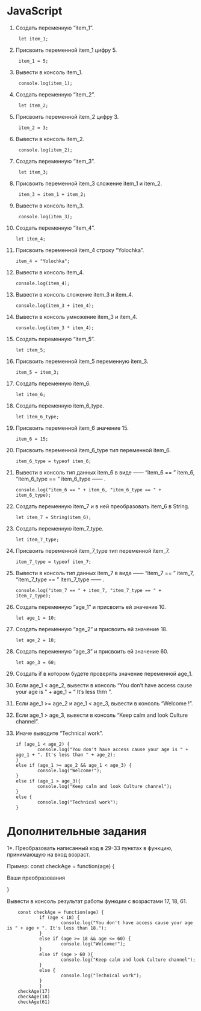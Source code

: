 # JavaScript

1. Создать переменную “item_1”.

        let item_1;

2. Присвоить переменной item_1 цифру 5.

        item_1 = 5;

3. Вывести в консоль item_1.

        console.log(item_1);

4. Создать переменную “item_2”.

        let item_2;

5. Присвоить переменной item_2 цифру 3.

        item_2 = 3;

6. Вывести в консоль item_2.

        console.log(item_2);

7. Создать переменную “item_3”.

        let item_3;

8. Присвоить переменной item_3 сложение item_1 и item_2.

        item_3 = item_1 + item_2;

9. Вывести в консоль item_3.

        console.log(item_3);

10. Создать переменную “item_4”.

        let item_4;

11. Присвоить переменной item_4 строку “Yolochka”.

        item_4 = "Yolochka";

12. Вывести в консоль item_4. 

        console.log(item_4);

13. Вывести в консоль сложение item_3 и item_4.

        console.log(item_3 + item_4);

14. Вывести в консоль умножение item_3 и item_4.

        console.log(item_3 * item_4);

15. Создать переменную “item_5”.

        let item_5;

16. Присвоить переменной item_5 переменную item_3.

        item_5 = item_3;

17. Создать переменную item_6.

        let item_6;

18. Создать переменную item_6_type.

        let item_6_type;

19. Присвоить переменной item_6 значение 15.

        item_6 = 15;

20. Присвоить переменной item_6_type тип переменной item_6.

        item_6_type = typeof item_6;

21. Вывести в консоль тип данных item_6 в виде ——  “item_6 == ”  item_6,  “item_6_type == ”  item_6_type ——  .

        console.log("item_6 == " + item_6, "item_6_type == " + item_6_type);

22. Создать переменную item_7 и в ней преобразовать item_6 в String.

        let item_7 = String(item_6);

23. Создать переменную item_7_type.

        let item_7_type;

24. Присвоить переменной item_7_type тип переменной item_7.

        item_7_type = typeof item_7;

25. Вывести в консоль тип данных item_7 в виде ——  “item_7 == ”  item_7,  “item_7_type == ”  item_7_type ——  .

        console.log("item_7 == " + item_7, "item_7_type == " + item_7_type);

26. Создать переменную “age_1” и присвоить ей значение 10.

        let age_1 = 10;

27. Создать переменную “age_2” и присвоить ей значение 18.

        let age_2 = 18;

28. Создать переменную “age_3” и присвоить ей значение 60.

        let age_3 = 60;

29. Создать if в котором будете проверять значение переменной age_1.
30. Если age_1 < age_2, вывести в консоль “You don’t have access cause your age is ” + age_1 + “ It’s less thтn ”.
31. Если age_1 >=  age_2 и age_1 <  age_3, вывести в консоль “Welcome  !”.
32. Если age_1  > age_3, вывести в консоль “Keep calm and look Culture channel”.
33. Иначе выводите “Technical work”.

        if (age_1 < age_2) {
                console.log("You don't have access cause your age is " + age_1 + ". It's less than " + age_2);
        }
        else if (age_1 >= age_2 && age_1 < age_3) {
                console.log("Welcome!");
        }
        else if (age_1 > age_3){
                console.log("Keep calm and look Culture channel");
        }
        else {
                console.log("Technical work");
        }
        
# Дополнительные задания #

1*. Преобразовать написанный код в 29-33 пунктах в функцию, принимающую на вход возраст.

Пример: const checkAge = function(age) {

Ваши преобразования

}

Вывести в консоль результат работы функции с возрастами 17, 18, 61.

        const checkAge = function(age) {
                if (age < 18) {
                        console.log("You don't have access cause your age is " + age + ". It's less than 18.");
                }
                else if (age >= 18 && age <= 60) {
                        console.log("Welcome!");
                }
                else if (age > 60 ){
                        console.log("Keep calm and look Culture channel");
                }
                else {
                        console.log("Technical work");
                }
                }
        checkAge(17)
        checkAge(18)
        checkAge(61)
